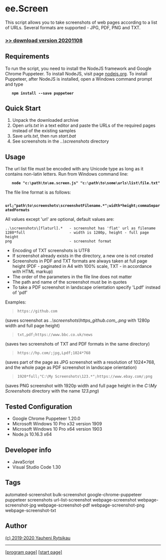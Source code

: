 # ee.Screen

This script allows you to take screenshots of web pages according to a list of URLs. Several formats are supported - JPG, PDF, PNG and TXT.

### [>> download version 20201108](https://github.com/rytsikau/ee.Screen/raw/master/ee.Screen_20201108.zip)



## Requirements

To run the script, you need to install the NodeJS framework and Google Chrome Puppeteer. To install NodeJS, visit page [nodejs.org](https://nodejs.org). To install Puppeteer, after NodeJS is installed, open a Windows command prompt and type

**`    npm install --save puppeteer    `**



## Quick Start

1. Unpack the downloaded archive
2. Open *urls.txt* in a text editor and paste the URLs of the required pages instead of the existing samples
3. Save *urls.txt*, then run *start.bat*
4. See screenshots in the *..\screenshots* directory



## Usage

The url list file must be encoded with any Unicode type as long as it contains non-latin letters. Run from Windows command line:

**`    node "c:\path\to\ee.screen.js" "c:\path\to\some\urls\list\file.txt"    `**

The file line format is as follows:

**`    url;"path\to\screenshots\screenshotFilename.*";width*height;commaSeparatedFormats    `**

All values except 'url' are optional, default values are:

```
..\screenshots\[flaturl].*   - screenshot has 'flat' url as filename
1280*full                    - width is 1280p, height - full page height
png                          - screenshot format
```

* Encoding of TXT screenshots is UTF8
* If screenshot already exists in the directory, a new one is not created
* Screenshots in PDF and TXT formats are always taken at full page height (PDF - paginated in A4 with 100% scale, TXT - in accordance with HTML markup)
* The order of the parameters in the file line does not matter
* The path and name of the screenshot must be in quotes
* To take a PDF screenshot in landscape orientation specify 'Lpdf' instead of 'pdf'

Examples:

>     https://github.com
(saves screenshot as *..\screenshots\https_github.com_.png* with 1280p width and full page height)

>     txt,pdf;https://www.bbc.co.uk/news
(saves two screenshots of TXT and PDF formats in the same directory)

>     https://hp.com/;jpg,Lpdf;1024*768
(saves part of the page as JPG screenshot with a resolution of 1024*768, and the whole page as PDF screenshot in landscape orientation)

>     1920*full;"C:\My Screenshots\123.*";https://www.ebay.com/;png
(saves PNG screenshot with 1920p width and full page height in the *C:\My Screenshots* directory with the name *123.png*)



## Tested Configuration

* Google Chrome Puppeteer 1.20.0
* Microsoft Windows 10 Pro x32 version 1909
* Microsoft Windows 10 Pro x64 version 1903
* Node.js 10.16.3 x64



## Developer info

* JavaScript
* Visual Studio Code 1.30



## Tags

automated-screenshot bulk-screenshot google-chrome-puppeteer puppeteer screenshots url-list-screenshot webpage-screenshot webpage-screenshot-jpg webpage-screenshot-pdf webpage-screenshot-png webpage-screenshot-txt



## Author

[(c) 2019-2020 Yauheni Rytsikau](mailto:y.rytsikau@gmail.com)

---
[[program page]](https://rytsikau.github.io/ee.Screen) [[start page]](https://rytsikau.github.io)

